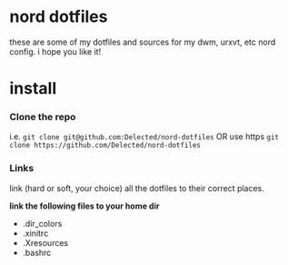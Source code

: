 # nord dotfiles
these are some of my dotfiles and sources for my dwm, urxvt, etc nord config. i hope you like it!

# install

### Clone the repo
i.e. `git clone git@github.com:Delected/nord-dotfiles`
OR use https `git clone https://github.com/Delected/nord-dotfiles`

### Links
link (hard or soft, your choice) all the dotfiles to their correct places.

**link the following files to your home dir**
- .dir_colors
- .xinitrc
- .Xresources
- .bashrc
